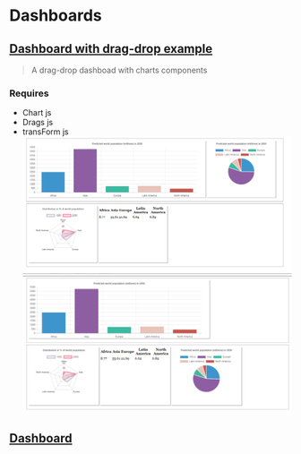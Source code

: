 # Dashboards

## [Dashboard with drag-drop example]()
> A drag-drop dashboad with charts components
### Requires
* Chart js
* Drags js
* transForm js
![image1](https://github.com/DataScienceMine/Publish/blob/master/Dashboards/dragdash1.PNG)
![image2](https://github.com/DataScienceMine/Publish/blob/master/Dashboards/dragdash2.PNG)

## [Dashboard]()
